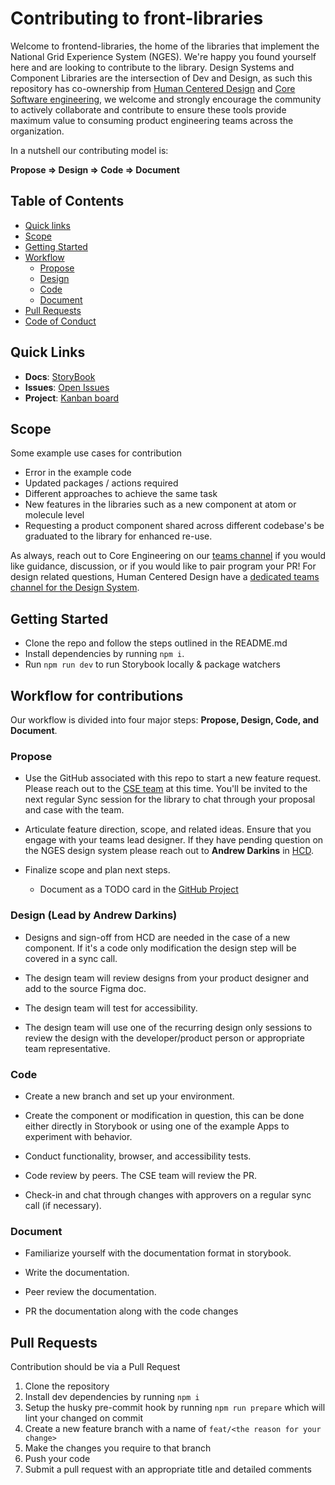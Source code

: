 # Contributing to front-libraries 

Welcome to frontend-libraries, the home of the libraries that implement the National Grid Experience System (NGES). We're happy you found yourself here and are looking to contribute to the library.
Design Systems and Component Libraries are the intersection of Dev and Design, as such this repository has co-ownership from [Human Centered Design](https://teams.microsoft.com/l/team/19%3acb204ac264df43e396a7cc7713f2f1b5%40thread.tacv2/conversations?groupId=6260379d-d027-4742-87db-f69d16ec5634&tenantId=f98a6a53-25f3-4212-901c-c7787fcd3495) and [Core Software engineering](https://confluence.devops.nationalgrid.com/display/DIG/Core+Software+Engineering), we welcome and strongly encourage the community to actively collaborate and contribute to ensure these tools provide maximum value to consuming product engineering teams across the organization.

In a nutshell our contributing model is:

**Propose => Design => Code => Document**


## Table of Contents
- [Quick links](#links)
- [Scope](#scope)
- [Getting Started](#getting-started)
- [Workflow](#workflow)
  - [Propose](#propose)
  - [Design](#design)
  - [Code](#code)
  - [Document](#document)
- [Pull Requests](#pull-requests)
- [Code of Conduct](#code-of-conduct)

## Quick Links
- **Docs**: [StoryBook](https://curly-telegram-9ko6qwn.pages.github.io/)
- **Issues**: [Open Issues](https://github.com/nationalgrid-engineering/frontend-libraries/issues)
- **Project**: [Kanban board](https://github.com/orgs/nationalgrid-engineering/projects/2/views/1)

## Scope

Some example use cases for contribution

- Error in the example code
- Updated packages / actions required
- Different approaches to achieve the same task
- New features in the libraries such as a new component at atom or molecule level
- Requesting a product component shared across different codebase's be graduated to the library for enhanced re-use.

As always, reach out to Core Engineering on our [teams channel](https://teams.microsoft.com/l/channel/19%3aNaU050QowgMBk00rpE19xJ-gSLI1kczvwpDvvWuNiOE1%40thread.tacv2/General?groupId=f42effac-8ba7-42bc-9137-f892208931a5&tenantId=f98a6a53-25f3-4212-901c-c7787fcd3495) if you would like guidance, discussion, or if you would like to pair program your PR! For design related questions, Human Centered Design have a [dedicated teams channel for the Design System](https://teams.microsoft.com/l/team/19%3acb204ac264df43e396a7cc7713f2f1b5%40thread.tacv2/conversations?groupId=6260379d-d027-4742-87db-f69d16ec5634&tenantId=f98a6a53-25f3-4212-901c-c7787fcd3495).


## Getting Started
- Clone the repo and follow the steps outlined in the README.md
- Install dependencies by running `npm i`.
- Run `npm run dev` to run Storybook locally & package watchers

## Workflow for contributions
Our workflow is divided into four major steps: **Propose, Design, Code, and Document**. 

### Propose

- Use the GitHub associated with this repo to start a new feature request. Please reach out to the [CSE team](https://github.com/orgs/nationalgrid-engineering/teams/principal-engineers) at this time. You'll be invited to the next regular Sync session for the library to chat through your proposal and case with the team. 

- Articulate feature direction, scope, and related ideas. Ensure that you engage with your teams lead designer. If they have pending question on the NGES design system please reach out to **Andrew Darkins** in [HCD](https://teams.microsoft.com/l/team/19%3acb204ac264df43e396a7cc7713f2f1b5%40thread.tacv2/conversations?groupId=6260379d-d027-4742-87db-f69d16ec5634&tenantId=f98a6a53-25f3-4212-901c-c7787fcd3495).

- Finalize scope and plan next steps.
    - Document as a TODO card in the [GitHub Project](https://github.com/orgs/nationalgrid-engineering/projects/2/views/1)

### Design (Lead by Andrew Darkins)

- Designs and sign-off from HCD are needed in the case of a new component. If it's a code only modification the design step will be covered in a sync call.

- The design team will review designs from your product designer and add to the source Figma doc.

- The design team will test for accessibility.

- The design team will use one of the recurring design only sessions to review the design with the developer/product person or appropriate team representative. 

### Code

- Create a new branch and set up your environment.

- Create the component or modification in question, this can be done either directly in Storybook or using one of the example Apps to experiment with behavior. 

- Conduct functionality, browser, and accessibility tests.

- Code review by peers. The CSE team will review the PR.

- Check-in and chat through changes with approvers on a regular sync call (if necessary).

### Document

- Familiarize yourself with the documentation format in storybook. 

- Write the documentation. 

- Peer review the documentation.

- PR the documentation along with the code changes

## Pull Requests

Contribution should be via a Pull Request

1. Clone the repository
2. Install dev dependencies by running `npm i`
3. Setup the husky pre-commit hook by running `npm run prepare` which will lint your changed on commit
4. Create a new feature branch with a name of `feat/<the reason for your change>`
5. Make the changes you require to that branch
6. Push your code
7. Submit a pull request with an appropriate title and detailed comments
